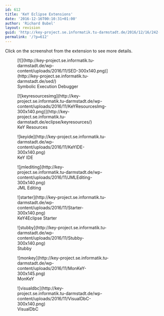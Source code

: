 ```yaml
---
id: 612
title: 'KeY Eclipse Extensions'
date: '2016-12-16T00:10:31+01:00'
author: 'Richard Bubel'
layout: revision
guid: 'http://key-project.se.informatik.tu-darmstadt.de/2016/12/16/242-revision-v1/'
permalink: '/?p=612'
---
```


Click on the screenshot from the extension to see more details.

<div class="container-fluid"><div class="row"><div class="col-sm-6 col-md-4"> <figure aria-describedby="caption-attachment-306" class="wp-caption aligncenter" id="attachment_306" style="width: 300px">[![](http://key-project.se.informatik.tu-darmstadt.de/wp-content/uploads/2016/11/SED-300x140.png)](http://key-project.se.informatik.tu-darmstadt.de/sed/)<figcaption class="wp-caption-text" id="caption-attachment-306">Symbolic Execution Debugger</figcaption></figure> </div><div class="col-sm-6 col-md-4"> <figure aria-describedby="caption-attachment-387" class="wp-caption aligncenter" id="attachment_387" style="width: 300px">[![keyresourcesimg](http://key-project.se.informatik.tu-darmstadt.de/wp-content/uploads/2016/11/KeYResourcesImg-300x140.png)](http://key-project.se.informatik.tu-darmstadt.de/eclipse/keyresources/)<figcaption class="wp-caption-text" id="caption-attachment-387">KeY Resources</figcaption></figure> </div><div class="col-sm-6 col-md-4"> <figure aria-describedby="caption-attachment-307" class="wp-caption aligncenter" id="attachment_307" style="width: 300px">![keyide](http://key-project.se.informatik.tu-darmstadt.de/wp-content/uploads/2016/11/KeYIDE-300x140.png)<figcaption class="wp-caption-text" id="caption-attachment-307">KeY IDE</figcaption></figure> </div><div class="col-sm-6 col-md-4"> <figure aria-describedby="caption-attachment-311" class="wp-caption aligncenter" id="attachment_311" style="width: 300px">![jmlediting](http://key-project.se.informatik.tu-darmstadt.de/wp-content/uploads/2016/11/JMLEditing-300x140.png)<figcaption class="wp-caption-text" id="caption-attachment-311">JML Editing</figcaption></figure> </div><div class="col-sm-6 col-md-4"> <figure aria-describedby="caption-attachment-312" class="wp-caption aligncenter" id="attachment_312" style="width: 300px">![starter](http://key-project.se.informatik.tu-darmstadt.de/wp-content/uploads/2016/11/Starter-300x140.png)<figcaption class="wp-caption-text" id="caption-attachment-312">KeY4Eclipse Starter</figcaption></figure> </div><div class="col-sm-6 col-md-4"> <figure aria-describedby="caption-attachment-308" class="wp-caption aligncenter" id="attachment_308" style="width: 300px">![stubby](http://key-project.se.informatik.tu-darmstadt.de/wp-content/uploads/2016/11/Stubby-300x140.png)<figcaption class="wp-caption-text" id="caption-attachment-308">Stubby</figcaption></figure> </div> </div><div class="row"><div class="col-sm-6  col-md-6"> <figure aria-describedby="caption-attachment-314" class="wp-caption aligncenter" id="attachment_314" style="width: 300px">![monkey](http://key-project.se.informatik.tu-darmstadt.de/wp-content/uploads/2016/11/MonKeY-300x145.png)<figcaption class="wp-caption-text" id="caption-attachment-314">MonKeY</figcaption></figure> </div><div class="col-sm-6  col-md-6"> <figure aria-describedby="caption-attachment-310" class="wp-caption aligncenter" id="attachment_310" style="width: 300px">![visualdbc](http://key-project.se.informatik.tu-darmstadt.de/wp-content/uploads/2016/11/VisualDbC-300x140.png)<figcaption class="wp-caption-text" id="caption-attachment-310">VisualDbC</figcaption></figure> </div> </div> </div>